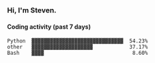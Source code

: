 ### Hi, I'm Steven.

#### Coding activity (past 7 days)
```
Python  ▓▓▓▓▓▓▓▓▓▓▓▓▓▓▓▓▓▓▓▓▓▓▓▓▓▓▓▓▓▓  54.23%
other   ▓▓▓▓▓▓▓▓▓▓▓▓▓▓▓▓▓▓▓▓            37.17%
Bash    ▓▓▓▓                             8.60%
```
